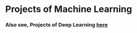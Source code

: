 # Projects of Machine Learning
### Also see, Projects of Deep Learning [here](https://github.com/taruntiwarihp/DeepLearning)


